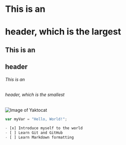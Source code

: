 # This is an <h1> header, which is the largest

## This is an <h2> header

###### This is an <h6> header, which is the smallest

![Image of Yaktocat](https://octodex.github.com/images/yaktocat.png)

```javascript
var myVar = "Hello, World!";

- [x] Introduce myself to the world
- [ ] Learn Git and GitHub
- [ ] Learn Markdown formatting
